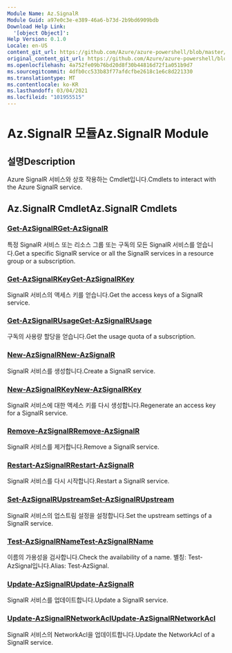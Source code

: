 ```yaml
---
Module Name: Az.SignalR
Module Guid: a97e0c3e-e389-46a6-b73d-2b9bd6909bdb
Download Help Link:
  '[object Object]': 
Help Version: 0.1.0
Locale: en-US
content_git_url: https://github.com/Azure/azure-powershell/blob/master/src/SignalR/SignalR/help/Az.SignalR.md
original_content_git_url: https://github.com/Azure/azure-powershell/blob/master/src/SignalR/SignalR/help/Az.SignalR.md
ms.openlocfilehash: 4a752fe09b76bd20d8f30b44816d72f1a051b9d7
ms.sourcegitcommit: 4dfb0cc533b83f77afdcfbe2618c1e6c8d221330
ms.translationtype: MT
ms.contentlocale: ko-KR
ms.lasthandoff: 03/04/2021
ms.locfileid: "101955515"
---
```

# <span data-ttu-id="cbb1e-101">Az.SignalR 모듈</span><span class="sxs-lookup"><span data-stu-id="cbb1e-101">Az.SignalR Module</span></span>
## <span data-ttu-id="cbb1e-102">설명</span><span class="sxs-lookup"><span data-stu-id="cbb1e-102">Description</span></span>
<span data-ttu-id="cbb1e-103">Azure SignalR 서비스와 상호 작용하는 Cmdlet입니다.</span><span class="sxs-lookup"><span data-stu-id="cbb1e-103">Cmdlets to interact with the Azure SignalR service.</span></span>

## <span data-ttu-id="cbb1e-104">Az.SignalR Cmdlet</span><span class="sxs-lookup"><span data-stu-id="cbb1e-104">Az.SignalR Cmdlets</span></span>
### [<span data-ttu-id="cbb1e-105">Get-AzSignalR</span><span class="sxs-lookup"><span data-stu-id="cbb1e-105">Get-AzSignalR</span></span>](Get-AzSignalR.md)
<span data-ttu-id="cbb1e-106">특정 SignalR 서비스 또는 리소스 그룹 또는 구독의 모든 SignalR 서비스를 얻습니다.</span><span class="sxs-lookup"><span data-stu-id="cbb1e-106">Get a specific SignalR service or all the SignalR services in a resource group or a subscription.</span></span>

### [<span data-ttu-id="cbb1e-107">Get-AzSignalRKey</span><span class="sxs-lookup"><span data-stu-id="cbb1e-107">Get-AzSignalRKey</span></span>](Get-AzSignalRKey.md)
<span data-ttu-id="cbb1e-108">SignalR 서비스의 액세스 키를 얻습니다.</span><span class="sxs-lookup"><span data-stu-id="cbb1e-108">Get the access keys of a SignalR service.</span></span>

### [<span data-ttu-id="cbb1e-109">Get-AzSignalRUsage</span><span class="sxs-lookup"><span data-stu-id="cbb1e-109">Get-AzSignalRUsage</span></span>](Get-AzSignalRUsage.md)
<span data-ttu-id="cbb1e-110">구독의 사용량 할당을 얻습니다.</span><span class="sxs-lookup"><span data-stu-id="cbb1e-110">Get the usage quota of a subscription.</span></span>

### [<span data-ttu-id="cbb1e-111">New-AzSignalR</span><span class="sxs-lookup"><span data-stu-id="cbb1e-111">New-AzSignalR</span></span>](New-AzSignalR.md)
<span data-ttu-id="cbb1e-112">SignalR 서비스를 생성합니다.</span><span class="sxs-lookup"><span data-stu-id="cbb1e-112">Create a SignalR service.</span></span>

### [<span data-ttu-id="cbb1e-113">New-AzSignalRKey</span><span class="sxs-lookup"><span data-stu-id="cbb1e-113">New-AzSignalRKey</span></span>](New-AzSignalRKey.md)
<span data-ttu-id="cbb1e-114">SignalR 서비스에 대한 액세스 키를 다시 생성합니다.</span><span class="sxs-lookup"><span data-stu-id="cbb1e-114">Regenerate an access key for a SignalR service.</span></span>

### [<span data-ttu-id="cbb1e-115">Remove-AzSignalR</span><span class="sxs-lookup"><span data-stu-id="cbb1e-115">Remove-AzSignalR</span></span>](Remove-AzSignalR.md)
<span data-ttu-id="cbb1e-116">SignalR 서비스를 제거합니다.</span><span class="sxs-lookup"><span data-stu-id="cbb1e-116">Remove a SignalR service.</span></span>

### [<span data-ttu-id="cbb1e-117">Restart-AzSignalR</span><span class="sxs-lookup"><span data-stu-id="cbb1e-117">Restart-AzSignalR</span></span>](Restart-AzSignalR.md)
<span data-ttu-id="cbb1e-118">SignalR 서비스를 다시 시작합니다.</span><span class="sxs-lookup"><span data-stu-id="cbb1e-118">Restart a SignalR service.</span></span>

### [<span data-ttu-id="cbb1e-119">Set-AzSignalRUpstream</span><span class="sxs-lookup"><span data-stu-id="cbb1e-119">Set-AzSignalRUpstream</span></span>](Set-AzSignalRUpstream.md)
<span data-ttu-id="cbb1e-120">SignalR 서비스의 업스트림 설정을 설정합니다.</span><span class="sxs-lookup"><span data-stu-id="cbb1e-120">Set the upstream settings of a SignalR service.</span></span>

### [<span data-ttu-id="cbb1e-121">Test-AzSignalRName</span><span class="sxs-lookup"><span data-stu-id="cbb1e-121">Test-AzSignalRName</span></span>](Test-AzSignalRName.md)
<span data-ttu-id="cbb1e-122">이름의 가용성을 검사합니다.</span><span class="sxs-lookup"><span data-stu-id="cbb1e-122">Check the availability of a name.</span></span> <span data-ttu-id="cbb1e-123">별칭: Test-AzSignal입니다.</span><span class="sxs-lookup"><span data-stu-id="cbb1e-123">Alias: Test-AzSignal.</span></span>

### [<span data-ttu-id="cbb1e-124">Update-AzSignalR</span><span class="sxs-lookup"><span data-stu-id="cbb1e-124">Update-AzSignalR</span></span>](Update-AzSignalR.md)
<span data-ttu-id="cbb1e-125">SignalR 서비스를 업데이트합니다.</span><span class="sxs-lookup"><span data-stu-id="cbb1e-125">Update a SignalR service.</span></span>

### [<span data-ttu-id="cbb1e-126">Update-AzSignalRNetworkAcl</span><span class="sxs-lookup"><span data-stu-id="cbb1e-126">Update-AzSignalRNetworkAcl</span></span>](Update-AzSignalRNetworkAcl.md)
<span data-ttu-id="cbb1e-127">SignalR 서비스의 NetworkAcl을 업데이트합니다.</span><span class="sxs-lookup"><span data-stu-id="cbb1e-127">Update the NetworkAcl of a SignalR service.</span></span>

